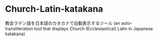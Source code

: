# Church-Latin-katakana
教会ラテン語を日本語のカタカナで自動表示するツール (an auto-transliteration tool that displays Church (Ecclesiastical) Latin in Japanese katakana)
